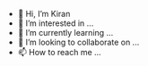 - 👋 Hi, I’m Kiran
- 👀 I’m interested in ...
- 🌱 I’m currently learning ...
- 💞️ I’m looking to collaborate on ...
- 📫 How to reach me ...

<!---
07narik/07narik is a ✨ special ✨ repository because its `README.md` (this file) appears on your GitHub profile.
You can click the Preview link to take a look at your changes.
--->
